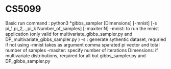 # CS5099

Basic run command : python3 *gibbs_sampler [Dimensions] [-mnist] [-s pi_1,pi_2,..,pi_k Number_of_samples] [-maxiter N] 
-mnist: to run the mnist application (only valid for multivariate_gibbs_sampler.py and DP_multivariate_gibbs_sampler.py )
-s : generate sythentic dataset, requried if not using -mnist takes as argument comma sparated pi vector and total number of samples
-maxiter: specify number of iterations 
Dimensions: if multivariate distributions, required for all but gibbs_sampler.py and DP_gibbs_sampler.py

